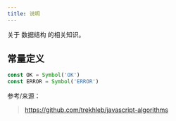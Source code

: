 ```yaml
---
title: 说明
---
```


关于 数据结构 的相关知识。

## 常量定义

```js
const OK = Symbol('OK')
const ERROR = Symbol('ERROR')
```

参考/来源：

> https://github.com/trekhleb/javascript-algorithms

